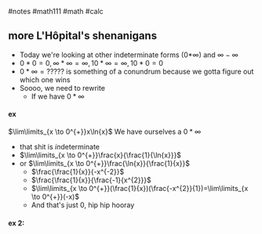 #notes #math111 #math #calc

## more L'Hôpital's shenanigans
- Today we're looking at other indeterminate forms (0*$\infty$) and $\infty-\infty$
- $0*0=0,\infty*\infty=\infty,10*\infty=\infty,10*0=0$
- $0*\infty=?????$ is something of a conundrum because we gotta figure out which one wins
- Soooo, we need to rewrite
	- If we have $0*\infty$ 
#### ex
$\lim\limits_{x \to 0^{+}}x\ln{x}$ 
We have ourselves a $0*\infty$
- that shit is *in*determinate
- $\lim\limits_{x \to 0^{+}}\frac{x}{\frac{1}{\ln{x}}}$
- or $\lim\limits_{x \to 0^{+}}\frac{\ln{x}}{\frac{1}{x}}$
	- $\frac{\frac{1}{x}}{-x^{-2}}$
	- $\frac{\frac{1}{x}}{\frac{-1}{x^{2}}}$
	- $\lim\limits_{x \to 0^{+}}(\frac{1}{x})(\frac{-x^{2}}{1})=\lim\limits_{x \to 0^{+}}(-x)$
	- And that's just 0, hip hip hooray

#### ex 2:
